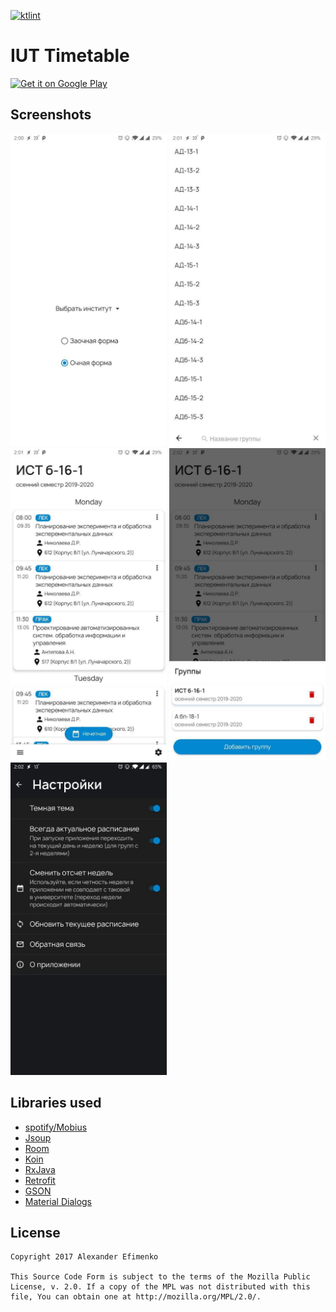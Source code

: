 [![ktlint](https://img.shields.io/badge/code%20style-%E2%9D%A4-FF4081.svg)](https://ktlint.github.io/)

# IUT Timetable
<a href='https://play.google.com/store/apps/details?id=com.alefimenko.iuttimetable&pcampaignid=MKT-Other-global-all-co-prtnr-py-PartBadge-Mar2515-1'><img alt='Get it on Google Play' src='https://play.google.com/intl/en_us/badges/images/generic/en_badge_web_generic.png' height=92/></a>

Screenshots
----------
<img src="media/screen00.jpg" width="250"> <img src="media/screen01.jpg" width="250"> <img src="media/screen02.jpg" width="250">
<img src="media/screen03.jpg" width="250"> <img src="media/screen04.jpg" width="250">

Libraries used
----------

- [spotify/Mobius](https://github.com/spotify/mobius)
- [Jsoup](https://jsoup.org/)
- [Room](https://developer.android.com/topic/libraries/architecture/room.html)
- [Koin](https://github.com/InsertKoinIO/koin)
- [RxJava](https://github.com/ReactiveX/RxJava)
- [Retrofit](https://square.github.io/retrofit/)
- [GSON](https://github.com/google/gson)
- [Material Dialogs](https://github.com/afollestad/material-dialogs)

## License

    Copyright 2017 Alexander Efimenko

    This Source Code Form is subject to the terms of the Mozilla Public
    License, v. 2.0. If a copy of the MPL was not distributed with this
    file, You can obtain one at http://mozilla.org/MPL/2.0/.
